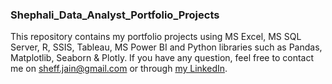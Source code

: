 ### Shephali_Data_Analyst_Portfolio_Projects
This repository contains my portfolio projects using MS Excel, MS SQL Server, R, SSIS, Tableau, MS Power BI and Python libraries such as Pandas, Matplotlib, Seaborn &amp; Plotly. If you have any question, feel free to contact me on sheff.jain@gmail.com or through [my LinkedIn](https://www.linkedin.com/in/shephali-jain/).
